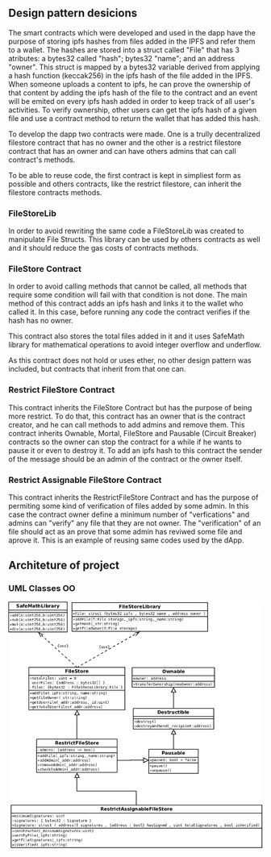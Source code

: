 
## Design pattern desicions

The smart contracts which were developed and used in the dapp have the purpose of storing ipfs hashes from files added in the IPFS and refer them to a wallet.
The hashes are stored into a struct called "File" that has 3 atributes: a bytes32 called "hash"; bytes32 "name"; and an address "owner". This struct is mapped by a bytes32 variable derived from applying a hash function (keccak256) in the ipfs hash of the file added in the IPFS. When someone uploads a content to ipfs, he can prove the ownership of that content by adding the ipfs hash of the file to the contract and an event will be emited on every ipfs hash added in order to keep track of all user's activities. To verify ownership, other users can get the ipfs hash of a given file and use a contract method to return the wallet that has added this hash.

To develop the dapp two contracts were made. One is a trully decentralized filestore contract that has no owner and the other is a restrict filestore contract that has an owner and can have others admins that can call contract's methods.

To be able to reuse code, the first contract is kept in simpliest form as possible and others contracts, like the restrict filestore, can inherit the filestore contracts methods.


### FileStoreLib 

In order to avoid rewriting the same code a FileStoreLib was created to manipulate File Structs. This library can be used by others contracts as well and it should reduce the gas costs of contracts methods.


### FileStore Contract

In order to avoid calling methods that cannot be called, all methods that require some condition will fail with that condition is not done. The main method of this contract adds an ipfs hash and links it to the wallet who called it. In this case, before running any code the contract verifies if the hash has no owner. 

This contract also stores the total files added in it and it uses SafeMath library for mathematical operations to avoid integer overflow and underflow.

As this contract does not hold or uses ether, no other design pattern was included, but contracts that inherit from that one can.

### Restrict FileStore Contract

This contract inherits the FileStore Contract but has the purpose of being more restrict. To do that, this contract has an owner that is the contract creator, and he can call methods to add admins and remove them. This contract inherits Ownable, Mortal, FileStore and Pausable (Circuit Breaker) contracts so the owner can stop the contract for a while if he wants to pause it or even to destroy it. To add an ipfs hash to this contract the sender of the message should be an admin of the contract or the owner itself.

### Restrict Assignable FileStore Contract

This contract inherits the RestrictFileStore Contract and has the purpose of permiting some kind of verification of files added by some admin. In this case the contract owner define a minimum number of "verfications" and admins can "verify" any file that they are not owner. The "verification" of an file should act as an prove that some admin has reviwed some file and aprove it. This is an example of reusing same codes used by the dApp.

## Architeture of project

### UML Classes OO

![UML Diagram Classes OO](img/UMLOO.jpeg "UML Classes Object Oriented")

